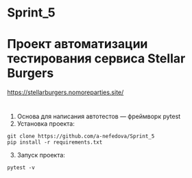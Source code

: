 # Sprint_5
# Проект автоматизации тестирования сервиса Stellar Burgers
https://stellarburgers.nomoreparties.site/
#
1. Основа для написания автотестов — фреймворк pytest
2. Установка проекта:
```
git clone https://github.com/a-nefedova/Sprint_5
pip install -r requirements.txt
```
3. Запуск проекта: 
```
pytest -v
```
